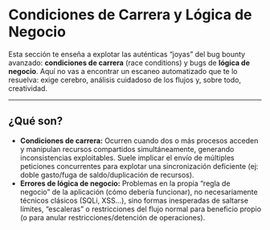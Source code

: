 # Condiciones de Carrera y Lógica de Negocio

Esta sección te enseña a explotar las auténticas “joyas” del bug bounty avanzado: **condiciones de carrera** (race conditions) y bugs de **lógica de negocio**. Aquí no vas a encontrar un escaneo automatizado que te lo resuelva: exige cerebro, análisis cuidadoso de los flujos y, sobre todo, creatividad.

---

## ¿Qué son?

* **Condiciones de carrera:** Ocurren cuando dos o más procesos acceden y manipulan recursos compartidos simultáneamente, generando inconsistencias exploitables. Suele implicar el envío de múltiples peticiones concurrentes para explotar una sincronización deficiente (ej: doble gasto/fuga de saldo/duplicación de recursos).
* **Errores de lógica de negocio:** Problemas en la propia “regla de negocio” de la aplicación (cómo debería funcionar), no necesariamente técnicos clásicos (SQLi, XSS...), sino formas inesperadas de saltarse límites, “escaleras” o restricciones del flujo normal para beneficio propio (o para anular restricciones/detención de operaciones).
